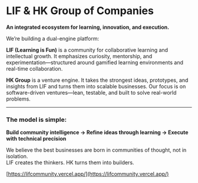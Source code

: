 # LIF & HK Group of Companies  
**An integrated ecosystem for learning, innovation, and execution.**

We’re building a dual-engine platform:

**LIF (Learning is Fun)** is a community for collaborative learning and intellectual growth. It emphasizes curiosity, mentorship, and experimentation—structured around gamified learning environments and real-time collaboration.

**HK Group** is a venture engine. It takes the strongest ideas, prototypes, and insights from LIF and turns them into scalable businesses. Our focus is on software-driven ventures—lean, testable, and built to solve real-world problems.

---

### The model is simple:  
**Build community intelligence → Refine ideas through learning → Execute with technical precision**

We believe the best businesses are born in communities of thought, not in isolation.  
LIF creates the thinkers. HK turns them into builders.

[https://lifcommunity.vercel.app/](https://lifcommunity.vercel.app/)
